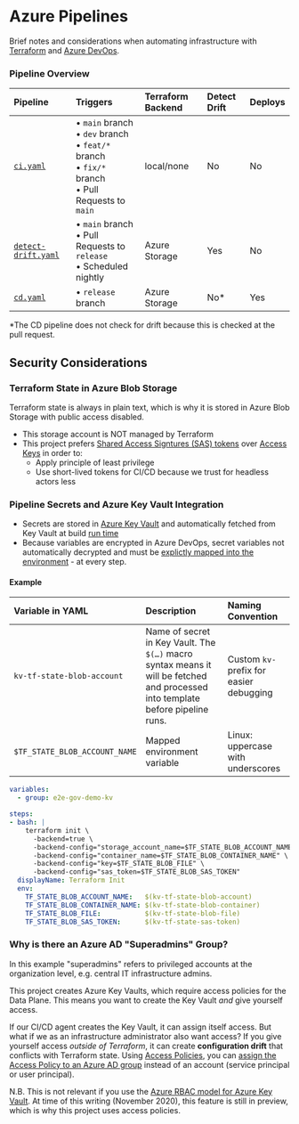 # Azure Pipelines

Brief notes and considerations when automating infrastructure with [Terraform](https://terraform.io) and [Azure DevOps](https://azure.microsoft.com/en-us/services/devops/).

### Pipeline Overview

| Pipeline | Triggers | Terraform Backend | Detect Drift | Deploys |
|:--|:--|:--|:--|:--|
| [`ci.yaml`](./ci.yaml) | &bull; `main` branch<br>&bull; `dev` branch<br>&bull; `feat/*` branch<br>&bull; `fix/*` branch<br>&bull; Pull Requests to `main`  | local/none | No | No |
| [`detect-drift.yaml`](./detect-drift.yaml) | &bull; `main` branch<br>&bull; Pull Requests to `release`<br>&bull; Scheduled nightly | Azure Storage | Yes | No |
| [`cd.yaml`](./cd.yaml) | &bull; `release` branch | Azure Storage | No* | Yes  |

*The CD pipeline does not check for drift because this is checked at the pull request.

## Security Considerations

### Terraform State in Azure Blob Storage 

Terraform state is always in plain text, which is why it is stored in Azure Blob Storage with public access disabled.

- This storage account is NOT managed by Terraform
- This project prefers [Shared Access Signtures (SAS) tokens](https://docs.microsoft.com/en-us/azure/storage/common/storage-sas-overview) over [Access Keys](https://docs.microsoft.com/en-us/azure/storage/common/storage-account-keys-manage?tabs=azure-portal) in order to:
  - Apply principle of least privilege
  - Use short-lived tokens for CI/CD because we trust for headless actors less

### Pipeline Secrets and Azure Key Vault Integration

- Secrets are stored in [Azure Key Vault](https://docs.microsoft.com/en-us/azure/devops/pipelines/release/azure-key-vault?view=azure-devops) and automatically fetched from Key Vault at build [run time](https://azuredevopslabs.com/labs/vstsextend/azurekeyvault/)
- Because variables are encrypted in Azure DevOps, secret variables not automatically decrypted and must be [explictly mapped into the environment](https://docs.microsoft.com/en-us/azure/devops/pipelines/process/variables?view=azure-devops&tabs=yaml%2Cbatch#secret-variables) - at every step.

#### Example

| Variable in YAML | Description | Naming Convention |
|:--|:--|:--|
| `kv-tf-state-blob-account` | Name of secret in Key Vault. The `$(…)` macro syntax means it will be fetched and processed into template before pipeline runs. | Custom  `kv-` prefix for easier debugging |
| `$TF_STATE_BLOB_ACCOUNT_NAME` | Mapped environment variable | Linux: uppercase with underscores |


```yaml
variables:
  - group: e2e-gov-demo-kv

steps:
- bash: |    
    terraform init \
      -backend=true \
      -backend-config="storage_account_name=$TF_STATE_BLOB_ACCOUNT_NAME" \
      -backend-config="container_name=$TF_STATE_BLOB_CONTAINER_NAME" \
      -backend-config="key=$TF_STATE_BLOB_FILE" \
      -backend-config="sas_token=$TF_STATE_BLOB_SAS_TOKEN"
  displayName: Terraform Init
  env:
    TF_STATE_BLOB_ACCOUNT_NAME:   $(kv-tf-state-blob-account)
    TF_STATE_BLOB_CONTAINER_NAME: $(kv-tf-state-blob-container)
    TF_STATE_BLOB_FILE:           $(kv-tf-state-blob-file)
    TF_STATE_BLOB_SAS_TOKEN:      $(kv-tf-state-sas-token)
```

### Why is there an Azure AD "Superadmins" Group? 

In this example "superadmins" refers to privileged accounts at the organization level, e.g. central IT infrastructure admins.

This project creates Azure Key Vaults, which require access policies for the Data Plane. This means you want to create the Key Vault _and_ give yourself access. 

If our CI/CD agent creates the Key Vault, it can assign itself access. But what if we as an infrastructure administrator also want access? If you give yourself access _outside of Terraform_, it can create **configuration drift** that conflicts with Terraform state. Using [Access Policies](https://docs.microsoft.com/en-us/azure/key-vault/general/secure-your-key-vault#data-plane-and-access-policies), you can [assign the Access Policy to an Azure AD group](https://docs.microsoft.com/en-us/azure/key-vault/general/overview-security#identity-and-access-management) instead of an account (service principal or user principal). 

N.B. This is not relevant if you use the [Azure RBAC model for Azure Key Vault](https://docs.microsoft.com/en-us/azure/key-vault/general/rbac-guide). At time of this writing (November 2020), this feature is still in preview, which is why this project uses access policies.
